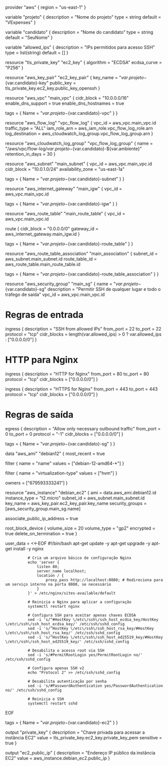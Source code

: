 provider "aws" {
  region = "us-east-1"
}

variable "projeto" {
  description = "Nome do projeto"
  type        = string
  default     = "VExpenses"
}

variable "candidato" {
  description = "Nome do candidato"
  type        = string
  default     = "SeuNome"
}

variable "allowed_ips" {
  description = "IPs permitidos para acesso SSH"
  type        = list(string)
  default     = []
}

resource "tls_private_key" "ec2_key" {
  algorithm    = "ECDSA"
  ecdsa_curve  = "P256"
}

resource "aws_key_pair" "ec2_key_pair" {
  key_name   = "${var.projeto}-${var.candidato}-key"
  public_key = tls_private_key.ec2_key.public_key_openssh
}

resource "aws_vpc" "main_vpc" {
  cidr_block           = "10.0.0.0/16"
  enable_dns_support   = true
  enable_dns_hostnames = true

  tags = {
    Name = "${var.projeto}-${var.candidato}-vpc"
  }
}

resource "aws_flow_log" "vpc_flow_log" {
  vpc_id          = aws_vpc.main_vpc.id
  traffic_type    = "ALL"
  iam_role_arn    = aws_iam_role.vpc_flow_log_role.arn
  log_destination = aws_cloudwatch_log_group.vpc_flow_log_group.arn
}

resource "aws_cloudwatch_log_group" "vpc_flow_log_group" {
  name              = "/aws/vpc/flow-log/${var.projeto}-${var.candidato}-${var.ambiente}"
  retention_in_days = 30
}

resource "aws_subnet" "main_subnet" {
  vpc_id            = aws_vpc.main_vpc.id
  cidr_block        = "10.0.1.0/24"
  availability_zone = "us-east-1a"

  tags = {
    Name = "${var.projeto}-${var.candidato}-subnet"
  }
}

resource "aws_internet_gateway" "main_igw" {
  vpc_id = aws_vpc.main_vpc.id

  tags = {
    Name = "${var.projeto}-${var.candidato}-igw"
  }
}

resource "aws_route_table" "main_route_table" {
  vpc_id = aws_vpc.main_vpc.id

  route {
    cidr_block = "0.0.0.0/0"
    gateway_id = aws_internet_gateway.main_igw.id
  }

  tags = {
    Name = "${var.projeto}-${var.candidato}-route_table"
  }
}

resource "aws_route_table_association" "main_association" {
  subnet_id      = aws_subnet.main_subnet.id
  route_table_id = aws_route_table.main_route_table.id

  tags = {
    Name = "${var.projeto}-${var.candidato}-route_table_association"
  }
}

resource "aws_security_group" "main_sg" {
  name        = "${var.projeto}-${var.candidato}-sg"
  description = "Permitir SSH de qualquer lugar e todo o tráfego de saída"
  vpc_id      = aws_vpc.main_vpc.id

  # Regras de entrada
  ingress {
    description  = "SSH from allowed IPs"
    from_port    = 22
    to_port      = 22
    protocol     = "tcp"
    cidr_blocks  = length(var.allowed_ips) > 0 ? var.allowed_ips : ["0.0.0.0/0"]
  }

  # HTTP para Nginx
  ingress {
    description  = "HTTP for Nginx"
    from_port    = 80
    to_port      = 80
    protocol     = "tcp"
    cidr_blocks  = ["0.0.0.0/0"]
  }

  ingress {
    description  = "HTTPS for Nginx"
    from_port    = 443
    to_port      = 443
    protocol     = "tcp"
    cidr_blocks  = ["0.0.0.0/0"]
  }

  # Regras de saída
  egress {
    description  = "Allow only necessary outbound traffic"
    from_port    = 0
    to_port      = 0
    protocol     = "-1"
    cidr_blocks  = ["0.0.0.0/0"]
  }

  tags = {
    Name = "${var.projeto}-${var.candidato}-sg"
  }
}

data "aws_ami" "debian12" {
  most_recent = true

  filter {
    name   = "name"
    values = ["debian-12-amd64-*"]
  }

  filter {
    name   = "virtualization-type"
    values = ["hvm"]
  }

  owners = ["679593333241"]
}

resource "aws_instance" "debian_ec2" {
  ami             = data.aws_ami.debian12.id
  instance_type   = "t2.micro"
  subnet_id       = aws_subnet.main_subnet.id
  key_name        = aws_key_pair.ec2_key_pair.key_name
  security_groups = [aws_security_group.main_sg.name]

  associate_public_ip_address = true

  root_block_device {
    volume_size           = 20
    volume_type           = "gp2"
    encrypted             = true
    delete_on_termination = true
  }

  user_data = <<-EOF
              #!/bin/bash
              apt-get update -y
              apt-get upgrade -y
              apt-get install -y nginx

              # Cria um arquivo básico de configuração Nginx
              echo 'server {
                  listen 80;
                  server_name localhost;
                  location / {
                      proxy_pass http://localhost:8080; # Redireciona para um serviço interno na porta 8080, se necessário
                  }
              }' > /etc/nginx/sites-available/default

              # Reinicia o Nginx para aplicar a configuração
              systemctl restart nginx

              # Configura SSH para aceitar apenas chaves ECDSA
              sed -i 's/^#HostKey \/etc\/ssh\/ssh_host_ecdsa_key/HostKey \/etc\/ssh\/ssh_host_ecdsa_key/' /etc/ssh/sshd_config
              sed -i 's/^HostKey \/etc\/ssh\/ssh_host_rsa_key/#HostKey \/etc\/ssh\/ssh_host_rsa_key/' /etc/ssh/sshd_config
              sed -i 's/^HostKey \/etc\/ssh\/ssh_host_ed25519_key/#HostKey \/etc\/ssh\/ssh_host_ed25519_key/' /etc/ssh/sshd_config

              # Desabilita o acesso root via SSH
              sed -i 's/#PermitRootLogin yes/PermitRootLogin no/' /etc/ssh/sshd_config

              # Configura apenas SSH v2
              echo "Protocol 2" >> /etc/ssh/sshd_config

              # Desabilita autenticação por senha
              sed -i 's/#PasswordAuthentication yes/PasswordAuthentication no/' /etc/ssh/sshd_config

              # Reinicia o SSH
              systemctl restart sshd
  EOF

  tags = {
    Name = "${var.projeto}-${var.candidato}-ec2"
  }
}

output "private_key" {
  description = "Chave privada para acessar a instância EC2"
  value       = tls_private_key.ec2_key.private_key_pem
  sensitive   = true
}

output "ec2_public_ip" {
  description = "Endereço IP público da instância EC2"
  value       = aws_instance.debian_ec2.public_ip
}

